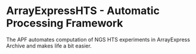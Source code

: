 # ArrayExpressHTS - Automatic Processing Framework
The APF automates computation of NGS HTS experiments in ArrayExpress Archive and makes life a bit easier.

